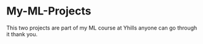 # My-ML-Projects
This two projects are part of my ML course at Yhills
anyone can go through it
thank you.
